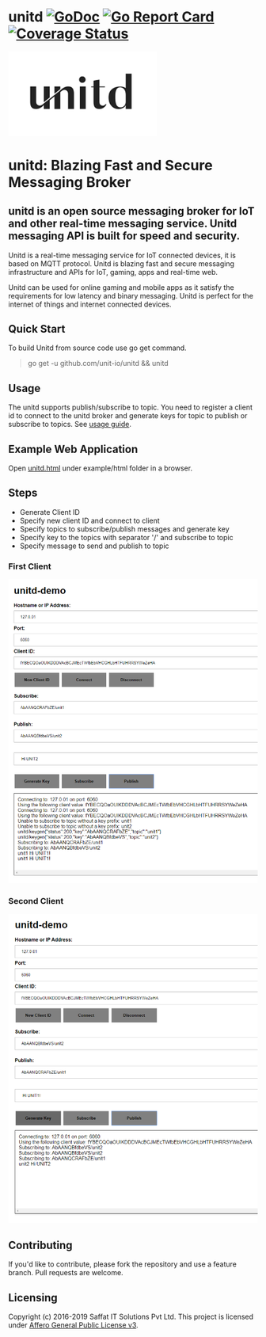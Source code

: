 # unitd [![GoDoc](https://godoc.org/github.com/unit-io/unitd?status.svg)](https://pkg.go.dev/github.com/unit-io/unitd) [![Go Report Card](https://goreportcard.com/badge/github.com/unit-io/unitd)](https://goreportcard.com/report/github.com/unit-io/unitd) [![Coverage Status](https://coveralls.io/repos/github/unit-io/unitd/badge.svg?branch=master)](https://coveralls.io/github/unit-io/unitd?branch=master)

<p align="left">
  <img src="unitd.png" width="300" alt="Unitd" title="Unitd: Blazing Fast and Secure Messaging Broker"> 
</p>

# unitd: Blazing Fast and Secure Messaging Broker

## unitd is an open source messaging broker for IoT and other real-time messaging service. Unitd messaging API is built for speed and security.

Unitd is a real-time messaging service for IoT connected devices, it is based on MQTT protocol. Unitd is blazing fast and secure messaging infrastructure and APIs for IoT, gaming, apps and real-time web.

Unitd can be used for online gaming and mobile apps as it satisfy the requirements for low latency and binary messaging. Unitd is perfect for the internet of things and internet connected devices.

## Quick Start
To build Unitd from source code use go get command.

> go get -u github.com/unit-io/unitd && unitd

## Usage
The unitd supports publish/subscribe to topic. You need to register a client id to connect to the unitd broker and generate keys for topic to publish or subscribe to topics. See [usage guide](https://github.com/unit-io/unitd/tree/master/docs/usage/usage.md). 

## Example Web Application
Open [unitd.html](https://github.com/unit-io/unitd/blob/master/examples/html/unitd.html) under example/html folder in a browser.

## Steps
- Generate Client ID
- Specify new client ID and connect to client
- Specify topics to subscribe/publish messages and generate key
- Specify key to the topics with separator '/' and subscribe to topic
- Specify message to send and publish to topic

### First Client
<p align="left">
  <img src="docs/img/client1.png" /> 
</p>

### Second Client
<p align="left">
  <img src="docs/img/client2.png" /> 
</p>

## Contributing
If you'd like to contribute, please fork the repository and use a feature branch. Pull requests are welcome.

## Licensing
Copyright (c) 2016-2019 Saffat IT Solutions Pvt Ltd. This project is licensed under [Affero General Public License v3](https://github.com/unit-io/unitd/blob/master/LICENSE).
